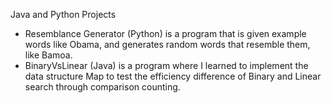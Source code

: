  Java and Python Projects
- Resemblance Generator (Python) is a program that is given example words like Obama, and generates random words that resemble them, like Bamoa.
- BinaryVsLinear (Java) is a program where I learned to implement the data structure Map to test the efficiency difference of Binary and Linear search through comparison counting.
